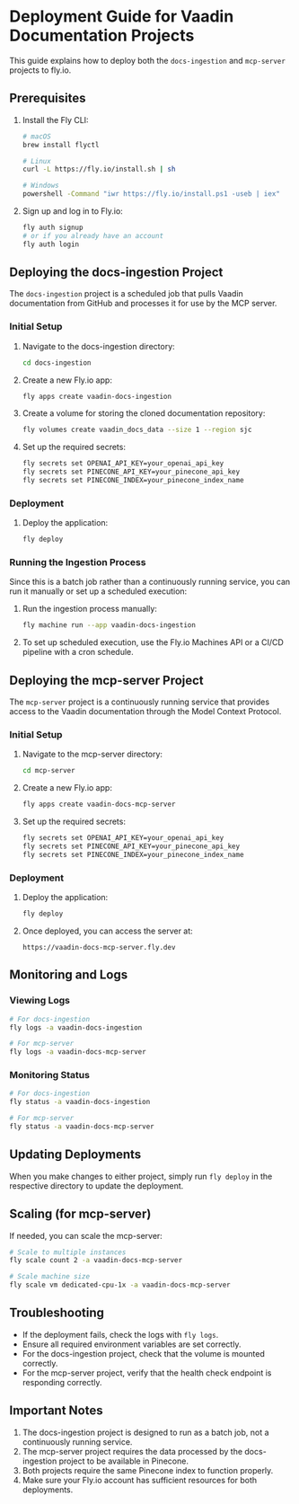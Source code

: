 # Deployment Guide for Vaadin Documentation Projects

This guide explains how to deploy both the `docs-ingestion` and `mcp-server` projects to fly.io.

## Prerequisites

1. Install the Fly CLI:
   ```bash
   # macOS
   brew install flyctl
   
   # Linux
   curl -L https://fly.io/install.sh | sh
   
   # Windows
   powershell -Command "iwr https://fly.io/install.ps1 -useb | iex"
   ```

2. Sign up and log in to Fly.io:
   ```bash
   fly auth signup
   # or if you already have an account
   fly auth login
   ```

## Deploying the docs-ingestion Project

The `docs-ingestion` project is a scheduled job that pulls Vaadin documentation from GitHub and processes it for use by the MCP server.

### Initial Setup

1. Navigate to the docs-ingestion directory:
   ```bash
   cd docs-ingestion
   ```

2. Create a new Fly.io app:
   ```bash
   fly apps create vaadin-docs-ingestion
   ```

3. Create a volume for storing the cloned documentation repository:
   ```bash
   fly volumes create vaadin_docs_data --size 1 --region sjc
   ```

4. Set up the required secrets:
   ```bash
   fly secrets set OPENAI_API_KEY=your_openai_api_key
   fly secrets set PINECONE_API_KEY=your_pinecone_api_key
   fly secrets set PINECONE_INDEX=your_pinecone_index_name
   ```

### Deployment

1. Deploy the application:
   ```bash
   fly deploy
   ```

### Running the Ingestion Process

Since this is a batch job rather than a continuously running service, you can run it manually or set up a scheduled execution:

1. Run the ingestion process manually:
   ```bash
   fly machine run --app vaadin-docs-ingestion
   ```

2. To set up scheduled execution, use the Fly.io Machines API or a CI/CD pipeline with a cron schedule.

## Deploying the mcp-server Project

The `mcp-server` project is a continuously running service that provides access to the Vaadin documentation through the Model Context Protocol.

### Initial Setup

1. Navigate to the mcp-server directory:
   ```bash
   cd mcp-server
   ```

2. Create a new Fly.io app:
   ```bash
   fly apps create vaadin-docs-mcp-server
   ```

3. Set up the required secrets:
   ```bash
   fly secrets set OPENAI_API_KEY=your_openai_api_key
   fly secrets set PINECONE_API_KEY=your_pinecone_api_key
   fly secrets set PINECONE_INDEX=your_pinecone_index_name
   ```

### Deployment

1. Deploy the application:
   ```bash
   fly deploy
   ```

2. Once deployed, you can access the server at:
   ```
   https://vaadin-docs-mcp-server.fly.dev
   ```

## Monitoring and Logs

### Viewing Logs

```bash
# For docs-ingestion
fly logs -a vaadin-docs-ingestion

# For mcp-server
fly logs -a vaadin-docs-mcp-server
```

### Monitoring Status

```bash
# For docs-ingestion
fly status -a vaadin-docs-ingestion

# For mcp-server
fly status -a vaadin-docs-mcp-server
```

## Updating Deployments

When you make changes to either project, simply run `fly deploy` in the respective directory to update the deployment.

## Scaling (for mcp-server)

If needed, you can scale the mcp-server:

```bash
# Scale to multiple instances
fly scale count 2 -a vaadin-docs-mcp-server

# Scale machine size
fly scale vm dedicated-cpu-1x -a vaadin-docs-mcp-server
```

## Troubleshooting

- If the deployment fails, check the logs with `fly logs`.
- Ensure all required environment variables are set correctly.
- For the docs-ingestion project, check that the volume is mounted correctly.
- For the mcp-server project, verify that the health check endpoint is responding correctly.

## Important Notes

1. The docs-ingestion project is designed to run as a batch job, not a continuously running service.
2. The mcp-server project requires the data processed by the docs-ingestion project to be available in Pinecone.
3. Both projects require the same Pinecone index to function properly.
4. Make sure your Fly.io account has sufficient resources for both deployments.
